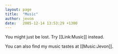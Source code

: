 ```yaml
---
layout: page
title:  "Music"
author: jevon
date:   2005-12-14 13:53:29 +1300
---
```


You might just be lost. Try [[Link:Music]] instead.

You can also find my music tastes at [[Music:Jevon]].